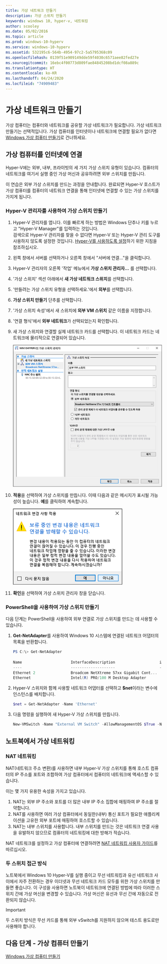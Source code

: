 ```yaml
---
title: 가상 네트워크 만들기
description: 가상 스위치 만들기
keywords: windows 10, hyper-v, 네트워킹
author: scooley
ms.date: 05/02/2016
ms.topic: article
ms.prod: windows-10-hyperv
ms.service: windows-10-hyperv
ms.assetid: 532195c6-564b-4954-97c2-5a5795368c09
ms.openlocfilehash: 0139f51e909149dde59f4030c6571aee82fed27e
ms.sourcegitcommit: 16ebc4f00773d809fae84845208bd1dcf08a889c
ms.translationtype: HT
ms.contentlocale: ko-KR
ms.lasthandoff: 04/24/2020
ms.locfileid: "74909483"
---
```

# <a name="create-a-virtual-network"></a>가상 네트워크 만들기

가상 컴퓨터는 컴퓨터와 네트워크를 공유할 가상 네트워크가 필요합니다.  가상 네트워크 만들기는 선택적입니다. 가상 컴퓨터를 인터넷이나 네트워크에 연결할 필요가 없다면 [Windows 가상 컴퓨터 만들기](create-virtual-machine.md)로 건너뛰세요.


## <a name="connect-virtual-machines-to-the-internet"></a>가상 컴퓨터를 인터넷에 연결

Hyper-V에는 외부, 내부, 프라이빗의 세 가지 가상 스위치 유형이 있습니다. 컴퓨터의 네트워크를 여기서 실행 중인 가상 머신과 공유하려면 외부 스위치를 만듭니다.

이 연습은 외부 가상 스위치를 만드는 과정을 안내합니다. 완료되면 Hyper-V 호스트가 가상 컴퓨터를 컴퓨터의 네트워크 연결을 통해 인터넷에 연결할 수 있는 가상 스위치를 가지게 됩니다. 

### <a name="create-a-virtual-switch-with-hyper-v-manager"></a>Hyper-V 관리자를 사용하여 가상 스위치 만들기

1. Hyper-V 관리자를 엽니다.  이를 빠르게 하는 방법은 Windows 단추나 키를 누르고 "Hyper-V Manager"를 입력하는 것입니다.  
검색으로 Hyper-V 관리자를 찾을 수 없다면 Hyper-V 또는 Hyper-V 관리 도구를 사용하지 않도록 설정한 것입니다.  [Hyper-V를 사용하도록 설정](enable-hyper-v.md)하기 위한 지침을 참조하십시오.

2. 왼쪽 창에서 서버를 선택하거나 오른쪽 창에서 "서버에 연결..."을 클릭합니다.

3. Hyper-V 관리자의 오른쪽 '작업' 메뉴에서 **가상 스위치 관리자...** 를 선택합니다. 

4. '가상 스위치' 섹션 아래에서 **새 가상 네트워크 스위치**를 선택합니다.

5. '만들려는 가상 스위치 유형을 선택하세요.'에서 **외부**를 선택합니다.

6. **가상 스위치 만들기** 단추를 선택합니다.

7. '가상 스위치 속성'에서 새 스위치에 **외부 VM 스위치** 같은 이름을 지정합니다.

8. '연결 형식'에서 **외부 네트워크**가 선택되었는지 확인합니다.

9. 새 가상 스위치와 연결할 실제 네트워크 카드를 선택합니다. 이 네트워크 카드는 네트워크에 물리적으로 연결되어 있습니다.  

    ![](media/newSwitch_upd.png)

10. **적용**을 선택하여 가상 스위치를 만듭니다. 이때 다음과 같은 메시지가 표시될 가능성이 높습니다. **예**를 클릭하여 계속합니다.

    ![](media/pen_changes_upd.png)  

11. **확인**을 선택하여 가상 스위치 관리자 창을 닫습니다.


### <a name="create-a-virtual-switch-with-powershell"></a>PowerShell을 사용하여 가상 스위치 만들기

다음 단계는 PowerShell을 사용하여 외부 연결로 가상 스위치를 만드는 데 사용할 수 있습니다. 

1. **Get-NetAdapter**를 사용하여 Windows 10 시스템에 연결된 네트워크 어댑터의 목록을 반환합니다.

    ```powershell
    PS C:\> Get-NetAdapter

    Name                      InterfaceDescription                    ifIndex Status       MacAddress             LinkSpeed
    ----                      --------------------                    ------- ------       ----------             ---------
    Ethernet 2                Broadcom NetXtreme 57xx Gigabit Cont...       5 Up           BC-30-5B-A8-C1-7F         1 Gbps
    Ethernet                  Intel(R) PRO/100 M Desktop Adapter            3 Up           00-0E-0C-A8-DC-31        10 Mbps  
    ```

2. Hyper-V 스위치와 함께 사용할 네트워크 어댑터를 선택하고 **$net**이라는 변수에 인스턴스를 배치합니다.

    ```powershell
    $net = Get-NetAdapter -Name 'Ethernet'
    ```

3. 다음 명령을 실행하여 새 Hyper-V 가상 스위치를 만듭니다.

    ```powershell
    New-VMSwitch -Name "External VM Switch" -AllowManagementOS $True -NetAdapterName $net.Name
    ```

## <a name="virtual-networking-on-a-laptop"></a>노트북에서 가상 네트워킹

### <a name="nat-networking"></a>NAT 네트워킹
NAT(네트워크 주소 변환)를 사용하면 내부 Hyper-V 가상 스위치를 통해 호스트 컴퓨터의 IP 주소를 포트와 조합하여 가상 컴퓨터에서 컴퓨터의 네트워크에 액세스할 수 있습니다.

이는 몇 가지 유용한 속성을 가지고 있습니다.
1. NAT는 외부 IP 주소와 포트를 더 많은 내부 IP 주소 집합에 매핑하여 IP 주소를 절약합니다. 
2. NAT를 사용하면 여러 가상 컴퓨터에서 동일한(내부) 통신 포트가 필요한 애플리케이션을 고유한 외부 포트에 매핑하여 호스트할 수 있습니다.
3. NAT는 내부 스위치를 사용합니다. 내부 스위치를 만드는 것은 네트워크 연결 사용을 유발하지 않으므로 컴퓨터의 네트워킹에 대한 방해가 적습니다.

NAT 네트워크를 설정하고 가상 컴퓨터에 연결하려면 [NAT 네트워킹 사용자 가이드](../user-guide/setup-nat-network.md)를 따르십시오.

### <a name="the-two-switch-approach"></a>두 스위치 접근 방식

노트북에서 Windows 10 Hyper-V를 실행 중이고 무선 네트워킹과 유선 네트워크 사이에서 자주 전환하는 경우 이더넷과 무선 네트워크 카드 모두를 위한 가상 스위치를 만들면 좋습니다.  이 구성을 사용하면 노트북이 네트워크에 연결된 방법에 따라 이러한 스위치 간에 가상 머신을 변경할 수 있습니다. 가상 머신은 유선과 무선 간에 자동으로 전환되지 않습니다. 

>[!IMPORTANT]
>두 스위치 방식은 무선 카드를 통해 외부 vSwitch를 지원하지 않으며 테스트 용도로만 사용해야 합니다.

## <a name="next-step---create-a-virtual-machine"></a>다음 단계 - 가상 컴퓨터 만들기
[Windows 가상 컴퓨터 만들기](create-virtual-machine.md)

